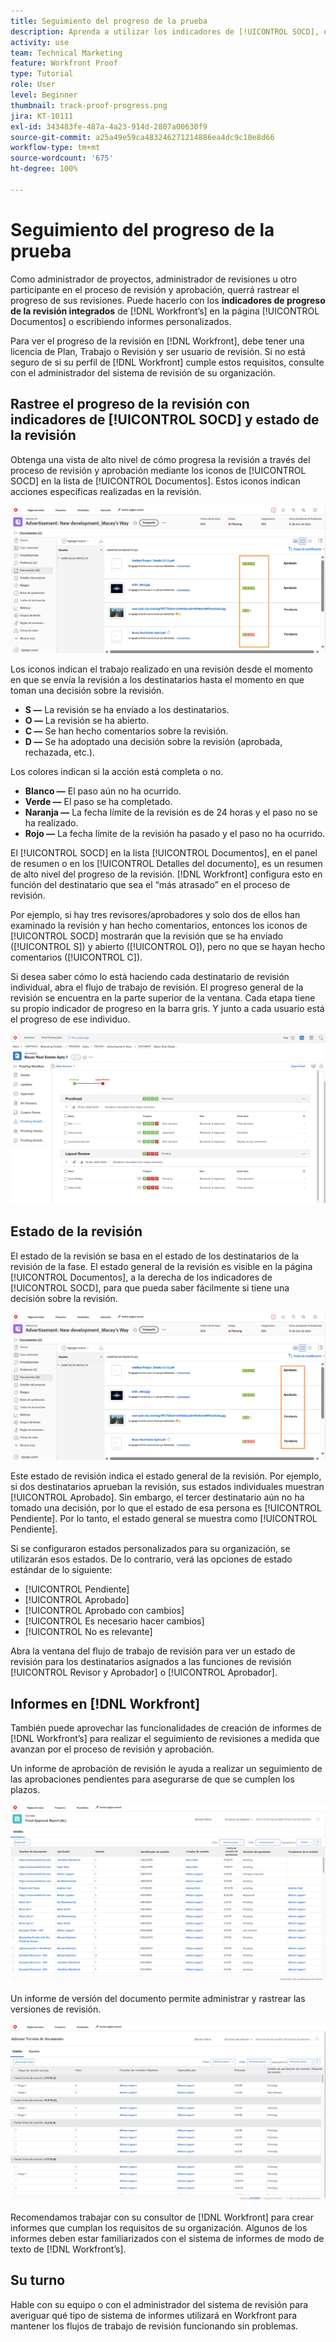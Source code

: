 ```yaml
---
title: Seguimiento del progreso de la prueba
description: Aprenda a utilizar los indicadores de [!UICONTROL SOCD], el progreso de la revisión e informes para realizar el seguimiento del progreso de una revisión en [!DNL  Workfront].
activity: use
team: Technical Marketing
feature: Workfront Proof
type: Tutorial
role: User
level: Beginner
thumbnail: track-proof-progress.png
jira: KT-10111
exl-id: 343483fe-487a-4a23-914d-2807a00630f9
source-git-commit: a25a49e59ca483246271214886ea4dc9c10e8d66
workflow-type: tm+mt
source-wordcount: '675'
ht-degree: 100%

---
```


# Seguimiento del progreso de la prueba

Como administrador de proyectos, administrador de revisiones u otro participante en el proceso de revisión y aprobación, querrá rastrear el progreso de sus revisiones. Puede hacerlo con los **indicadores de progreso de la revisión integrados** de [!DNL Workfront’s] en la página [!UICONTROL Documentos] o escribiendo informes personalizados.

Para ver el progreso de la revisión en [!DNL Workfront], debe tener una licencia de Plan, Trabajo o Revisión y ser usuario de revisión. Si no está seguro de si su perfil de [!DNL Workfront] cumple estos requisitos, consulte con el administrador del sistema de revisión de su organización.

## Rastree el progreso de la revisión con indicadores de [!UICONTROL SOCD] y estado de la revisión

Obtenga una vista de alto nivel de cómo progresa la revisión a través del proceso de revisión y aprobación mediante los iconos de [!UICONTROL SOCD] en la lista de [!UICONTROL Documentos]. Estos iconos indican acciones específicas realizadas en la revisión.

![Una imagen de la lista [!UICONTROL Documentos] en un proyecto de [!DNL  Workfront] con los iconos de [!UICONTROL SOCD] resaltados.](assets/manage-proofs-socd.png)

Los iconos indican el trabajo realizado en una revisión desde el momento en que se envía la revisión a los destinatarios hasta el momento en que toman una decisión sobre la revisión.

* **S —** La revisión se ha enviado a los destinatarios.
* **O —** La revisión se ha abierto.
* **C —** Se han hecho comentarios sobre la revisión.
* **D —** Se ha adoptado una decisión sobre la revisión (aprobada, rechazada, etc.).

Los colores indican si la acción está completa o no.

* **Blanco —** El paso aún no ha ocurrido.
* **Verde —** El paso se ha completado.
* **Naranja —** La fecha límite de la revisión es de 24 horas y el paso no se ha realizado.
* **Rojo —** La fecha límite de la revisión ha pasado y el paso no ha ocurrido.

El [!UICONTROL SOCD] en la lista [!UICONTROL Documentos], en el panel de resumen o en los [!UICONTROL Detalles del documento], es un resumen de alto nivel del progreso de la revisión. [!DNL Workfront] configura esto en función del destinatario que sea el “más atrasado” en el proceso de revisión.

Por ejemplo, si hay tres revisores/aprobadores y solo dos de ellos han examinado la revisión y han hecho comentarios, entonces los iconos de [!UICONTROL SOCD] mostrarán que la revisión que se ha enviado ([!UICONTROL S]) y abierto ([!UICONTROL O]), pero no que se hayan hecho comentarios ([!UICONTROL C]).

Si desea saber cómo lo está haciendo cada destinatario de revisión individual, abra el flujo de trabajo de revisión. El progreso general de la revisión se encuentra en la parte superior de la ventana. Cada etapa tiene su propio indicador de progreso en la barra gris.  Y junto a cada usuario está el progreso de ese individuo.

![Una imagen de la sección del [!UICONTROL Flujo de trabajo de revisión] de un documento.](assets/manage-proofs-socd-in-proofing-workflow-window.png)

## Estado de la revisión

El estado de la revisión se basa en el estado de los destinatarios de la revisión de la fase. El estado general de la revisión es visible en la página [!UICONTROL Documentos], a la derecha de los indicadores de [!UICONTROL SOCD], para que pueda saber fácilmente si tiene una decisión sobre la revisión.

![Una imagen de la lista [!UICONTROL Documentos] en un proyecto de [!DNL  Workfront] con el estado de revisión general resaltado.](assets/manage-proofs-overall-status.png)

Este estado de revisión indica el estado general de la revisión. Por ejemplo, si dos destinatarios aprueban la revisión, sus estados individuales muestran [!UICONTROL Aprobado]. Sin embargo, el tercer destinatario aún no ha tomado una decisión, por lo que el estado de esa persona es [!UICONTROL Pendiente]. Por lo tanto, el estado general se muestra como [!UICONTROL Pendiente].

Si se configuraron estados personalizados para su organización, se utilizarán esos estados. De lo contrario, verá las opciones de estado estándar de lo siguiente:

* [!UICONTROL Pendiente]
* [!UICONTROL Aprobado]
* [!UICONTROL Aprobado con cambios]
* [!UICONTROL Es necesario hacer cambios]
* [!UICONTROL No es relevante]

Abra la ventana del flujo de trabajo de revisión para ver un estado de revisión para los destinatarios asignados a las funciones de revisión [!UICONTROL Revisor y Aprobador] o [!UICONTROL Aprobador].

## Informes en [!DNL Workfront]

También puede aprovechar las funcionalidades de creación de informes de [!DNL Workfront’s] para realizar el seguimiento de revisiones a medida que avanzan por el proceso de revisión y aprobación.

Un informe de aprobación de revisión le ayuda a realizar un seguimiento de las aprobaciones pendientes para asegurarse de que se cumplen los plazos.

![Una imagen de un informe de aprobación de revisión en [!DNL  Workfront].](assets/proof-approval-report.png)

Un informe de versión del documento permite administrar y rastrear las versiones de revisión.

![Imagen de un informe de versión de documento en [!DNL  Workfront].](assets/document-version-report.png)

Recomendamos trabajar con su consultor de [!DNL Workfront] para crear informes que cumplan los requisitos de su organización. Algunos de los informes deben estar familiarizados con el sistema de informes de modo de texto de [!DNL Workfront’s].

## Su turno

Hable con su equipo o con el administrador del sistema de revisión para averiguar qué tipo de sistema de informes utilizará en Workfront para mantener los flujos de trabajo de revisión funcionando sin problemas.

<!--
### Learn more
* Learn to create reports in [!DNL Workfront] with the Basic Report Creation course.
* View progress and status of a proof
* View activity on a proof within [!DNL Workfront]
-->

